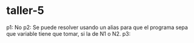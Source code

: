 # taller-5
p1: No
p2: Se puede resolver usando un alias para que el programa sepa que variable tiene que tomar, si la de N1 o N2.
p3:
